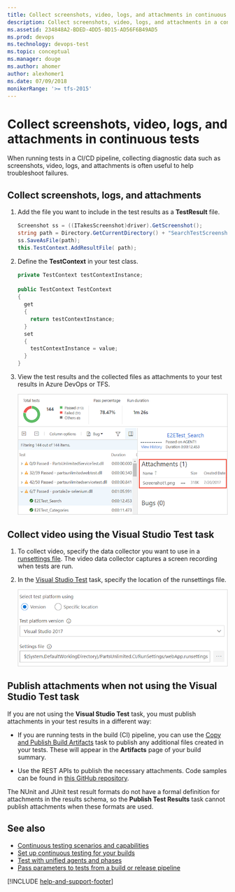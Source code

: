 ```yaml
---
title: Collect screenshots, video, logs, and attachments in continuous tests
description: Collect screenshots, video, logs, and attachments in a continuous integration pipeline with Azure DevOps and TFS 
ms.assetid: 234848A2-BDED-4DD5-8D15-AD56F6B49AD5
ms.prod: devops
ms.technology: devops-test
ms.topic: conceptual 
ms.manager: douge
ms.author: ahomer
author: alexhomer1
ms.date: 07/09/2018
monikerRange: '>= tfs-2015'
---
```


# Collect screenshots, video, logs, and attachments in continuous tests

When running tests in a CI/CD pipeline, collecting diagnostic data such as
screenshots, video, logs, and attachments is often useful to help troubleshoot failures.

## Collect screenshots, logs, and attachments

1. Add the file you want to include in the test results as a **TestResult** file. 

   ```csharp
   Screenshot ss = ((ITakesScreenshot)driver).GetScreenshot();
   string path = Directory.GetCurrentDirectory() + "SearchTestScreenshot.png";
   ss.SaveAsFile(path);
   this.TestContext.AddResultFile( path); 
   ```

1. Define the **TestContext** in your test class. 

   ```csharp
   private TestContext testContextInstance;
   
   public TestContext TestContext
   {
     get
     {
       return testContextInstance;
     }
     set
     {
       testContextInstance = value;
     }
   }
   ``` 

1. View the test results and the collected files as attachments to your test results in Azure DevOps or TFS. 

   ![Viewing the collected files](_img/screenshots-result.png)

## Collect video using the Visual Studio Test task

1. To collect video, specify the data collector you want to use in a [runsettings file](https://docs.microsoft.com/visualstudio/test/configure-unit-tests-by-using-a-dot-runsettings-file#video-data-collector).
   The video data collector captures a screen recording when tests are run.

1. In the [Visual Studio Test](https://github.com/Microsoft/vsts-tasks/blob/master/Tasks/VsTestV2/README.md) task,
   specify the location of the runsettings file.

   ![Specifying the location of the runsettings file](_img/runsettings-in-vs-task.png) 

## Publish attachments when not using the Visual Studio Test task

If you are not using the **Visual Studio Test** task, you must publish attachments in your test results in a different way:

* If you are running tests in the build (CI) pipeline, you can use the
  [Copy and Publish Build Artifacts](../pipelines/tasks/utility/copy-and-publish-build-artifacts.md) task to publish any additional files created in your tests.
  These will appear in the **Artifacts** page of your build summary. 

* Use the REST APIs to publish the necessary attachments. Code samples can be found
  in [this GitHub repository](https://github.com/ManojBableshwar/VstsTestRestApiSamples/blob/master/PublishResultsFromCsvWithAttachments/PublishResultsFromCsvWithAttachments.cs). 

The NUnit and JUnit test result formats do not have a formal definition for attachments in the results schema,
so the **Publish Test Results** task cannot publish attachments when these formats are used. 

## See also

* [Continuous testing scenarios and capabilities](index.md)
* [Set up continuous testing for your builds](../pipelines/test/set-up-continuous-testing-builds.md)
* [Test with unified agents and phases](../pipelines/test/set-up-continuous-testing-builds.md)
* [Pass parameters to tests from a build or release pipeline](../pipelines/test/reference-qa.md#pass-params)

[!INCLUDE [help-and-support-footer](_shared/help-and-support-footer.md)] 
 
